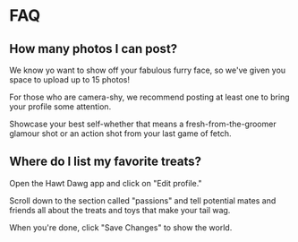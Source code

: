 # FAQ

## How many photos I can post?

We know yo want to show off your fabulous furry face, so we've given you
space to upload up to 15 photos!

For those who are camera-shy, we recommend posting at least one to bring
your profile some attention.

Showcase your best self-whether that means a fresh-from-the-groomer glamour
shot or an action shot from your last game of fetch.

## Where do I list my favorite treats?

Open the Hawt Dawg app and click on "Edit profile."

Scroll down to the section called "passions" and tell
potential mates and friends all about the treats and toys
that make your tail wag.

When you're done, click "Save Changes" to show the world.

